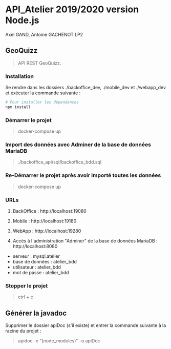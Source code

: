 # API_Atelier 2019/2020 version Node.js

Axel GAND, Antoine GACHENOT LP2

## GeoQuizz

> API REST GeoQuizz.

### Installation

Se rendre dans les dossiers ./backoffice_dev, ./mobile_dev et ./webapp_dev et exécuter la commande suivante :

``` bash
# Pour installer les dépendances
npm install
```

### Démarrer le projet

> docker-compose up

### Import des données avec Adminer de la base de données MariaDB

> ./backoffice_api/sql/backoffice_bdd.sql

### Re-Démarrer le projet après avoir importé toutes les données

> docker-compose up

### URLs

1. BackOffice : http://localhost:19080

2. Mobile : http://localhost:19180

3. WebApp : http://localhost:19280

4. Accès à l'administration "Adminer" de la base de données MariaDB : http://localhost:8080

- serveur : mysql.atelier
- base de données : atelier_bdd
- utilisateur : atelier_bdd
- mot de passe : atelier_bdd

### Stopper le projet

> ctrl + c

## Générer la javadoc

Supprimer le dossier apiDoc (s'il existe) et entrer la commande suivante à la racine du projet :

> apidoc -e "(node_modules)" -o apiDoc